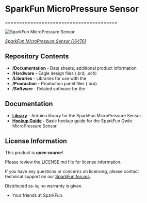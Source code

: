 # SparkFun MicroPressure Sensor

========================================

![SparkFun MicroPressure Sensor](https://cdn.sparkfun.com/assets/parts/1/5/3/4/0/16476-SparkFun_Qwiic_MicroPressure_Sensor-01.jpg)

[*SparkFun MicroPressure Sensor (16476)*](https://www.sparkfun.com/products/16476)

<Basic description of the part.>

Repository Contents
-------------------

* **/Documentation** - Data sheets, additional product information
* **/Hardware** - Eagle design files (.brd, .sch)
* **/Libraries** - Libraries for use with the <PRODUCT NAME>
* **/Production** - Production panel files (.brd)
* **/Software** - Related software for the <PRODUCT NAME>

Documentation
-------------
* **[Library](https://github.com/sparkfun/SparkFun_MicroPressure_Arduino_Library)** - Arduino library for the SparkFun MicroPressure Sensor.
* **[Hookup Guide](https://learn.sparkfun.com/tutorials/sparkfun-qwiic-micropressure-hookup-guide)** - Basic hookup guide for the SparkFun Qwiic MicroPressure Sensor.

License Information
-------------------

This product is _**open source**_! 

Please review the LICENSE.md file for license information. 

If you have any questions or concerns on licensing, please contact technical support on our [SparkFun forums](https://forum.sparkfun.com/viewforum.php?f=152).

Distributed as-is; no warranty is given.

- Your friends at SparkFun.

_<COLLABORATION CREDIT>_
